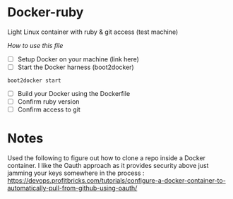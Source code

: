 # Docker-ruby
Light Linux container with ruby &amp; git access (test machine)

*How to use this file*
- [ ] Setup Docker on your machine (link here)
- [ ] Start the Docker harness (boot2docker)
```ShellSession
boot2docker start
```
- [ ] Build your Docker using the Dockerfile 
- [ ] Confirm ruby version
- [ ] Confirm access to git

# Notes
Used the following to figure out how to clone a repo inside a Docker container. I like the Oauth approach as it provides security above just jamming your keys somewhere in the process : https://devops.profitbricks.com/tutorials/configure-a-docker-container-to-automatically-pull-from-github-using-oauth/
